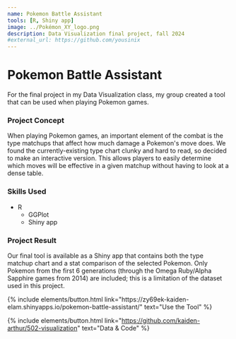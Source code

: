 ```yaml
---
name: Pokemon Battle Assistant
tools: [R, Shiny app]
image: ../Pokémon_XY_logo.png
description: Data Visualization final project, fall 2024
#external_url: https://github.com/yousinix
---
```


# Pokemon Battle Assistant 

For the final project in my Data Visualization class, my group created a tool that can be used when playing Pokemon games. 

### Project Concept 

When playing Pokemon games, an important element of the combat is the type matchups that affect how much damage a Pokemon's move does. We found the currently-existing type chart clunky and hard to read, so decided to make an interactive version. This allows players to easily determine which moves will be effective in a given matchup without having to look at a dense table. 

### Skills Used 

- R
    - GGPlot
    - Shiny app

### Project Result

Our final tool is available as a Shiny app that contains both the type matchup chart and a stat comparison of the selected Pokemon. Only Pokemon from the first 6 generations (through the Omega Ruby/Alpha Sapphire games from 2014) are included; this is a limitation of the dataset used in this project. 

<p class="text-center">
{% include elements/button.html link="https://zy69ek-kaiden-elam.shinyapps.io/pokemon-battle-assistant/" text="Use the Tool" %}

{% include elements/button.html link="https://github.com/kaiden-arthur/502-visualization" text="Data & Code" %}
</p>
